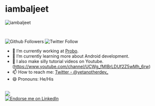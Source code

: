 # iambaljeet

<p align="left"> <img src="https://komarev.com/ghpvc/?username=iambaljeet&label=Views&color=blue&style=plastic" alt="iambaljeet" /> </p>
<br/>

![Github Followers](https://img.shields.io/github/followers/iambaljeet?style=social)
![Twitter Follow](https://img.shields.io/twitter/follow/yetanotherdev_?label=Follow&style=social)



- 🔭 I’m currently working at [Probo](https://probo.in).
- 🌱 I’m currently learning more about Android development.
- 👯 I also make silly tutorial videos on Youtube.(https://www.youtube.com/channel/UCWg_fMIBrLDUf2Z5wMh_6rw)
- 📫 How to reach me: [Twitter - @yetanotherdev_](https://twitter.com/yetanotherdev_)
- 😄 Pronouns: He/His
</br>

<a href="https://github.com/iambaljeet">
  <img align="center" src="https://github-readme-stats.vercel.app/api/top-langs/?username=iambaljeet&theme=light&hide_langs_below=1" />
</a>
</br>

<a href="https://www.linkedin.com/in/baljeet-singh-402303116/">
    <img src="https://img.shields.io/badge/Support-Endorse%20me%20on%20Linkedin-yellow?style=for-the-badge&logo=linkedin" alt="Endorse me on LinkedIn" /></a>
